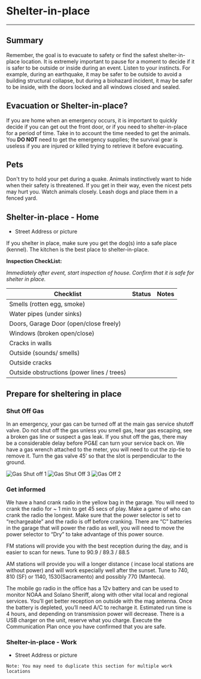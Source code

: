 # Shelter-in-place
---
## Summary
Remember, the goal is to evacuate to safety or find the safest shelter-in-place location. It is extremely important to pause for a moment to decide if it is safer to be outside or inside during an event.  Listen to your instincts. For example, during an earthquake, it may be safer to be outside to avoid a building structural collapse, but during a biohazard incident, it may be safer to be inside, with the doors locked and all windows closed and sealed.

## Evacuation or Shelter-in-place?
If you are home when an emergency occurs, it is important to quickly decide if you can get out the front door, or if you need to shelter-in-place for a period of time. Take in to account the time needed to get the animals.  You **DO NOT** need to get the emergency supplies; the survival gear is useless if you are injured or killed trying to retrieve it before evacuating.

## Pets
Don't try to hold your pet during a quake. Animals instinctively want to hide when their safety is threatened. If you get in their way, even the nicest pets may hurt you. Watch animals closely. Leash dogs and place them in a fenced yard.


## Shelter-in-place - Home
- Street Address or picture

If you shelter in place, make sure you get the dog(s) into a safe place (kennel). The kitchen is the best place to shelter-in-place.

__Inspection CheckList:__

*Immediately after event, start inspection of house. Confirm that it is safe for shelter in place.*

Checklist | Status | Notes
---|---|---
Smells (rotten egg, smoke)  |   |  
Water pipes (under sinks)  |   |  
Doors, Garage Door (open/close freely)  |   |  
Windows (broken open/close)  |   |  
Cracks in walls  |   |  
Outside (sounds/ smells)  |   |  
Outside cracks  |   |  
Outside obstructions (power lines / trees)  |   |  

## Prepare for sheltering in place
### Shut Off Gas
In an emergency, your gas can be turned off at the main gas service shutoff valve. Do not shut off the gas unless you smell gas, hear gas escaping, see a broken gas line or suspect a gas leak. If you shut off the gas, there may be a considerable delay before PG&E can turn your service back on.
We have a gas wrench attached to the meter, you will need to cut the zip-tie to remove it. Turn the gas valve 45’ so that the slot is perpendicular to the ground.

![Gas Shut off 1](images/2018/05/IMG_2829-small-53.jpeg)
![Gas Shut Off 3](images/2018/05/IMG_2831-small-59.jpeg)
![Gas Off 2](images/2018/05/IMG_2830-small-57.jpeg)

### Get informed
We have a hand crank radio in the yellow bag in the garage. You will need to crank the radio for   ~ 1 min to get 45 secs of play. Make a game of who can crank the radio the longest. Make sure that the power selector is set to “rechargeable” and the radio is off before cranking. There are “C” batteries in the garage that will power the radio as well, you will need to move the power selector to “Dry” to take advantage of this power source.

FM stations will provide you with the best reception during the day, and is easier to scan for news. Tune to 90.9 / 89.3 / 88.5

AM stations will provide you will a longer distance ( incase local stations are without power) and will work especially well after the sunset. Tune to 740, 810 (SF) or 1140, 1530(Sacramento) and possibly 770 (Manteca).

The mobile go radio in the office has a 12v battery and can be used to monitor NOAA and Solano Sheriff, along with other vital local and regional services. You’ll get better reception on outside with the mag antenna. Once the battery is depleted, you’ll need A/C to recharge it. Estimated run time is 4 hours, and depending on transmission power will decrease. There is a USB charger on the unit, reserve what you charge.
Execute the Communication Plan once you have confirmed that you are safe.

### Shelter-in-place - Work
- Street Address or picture
```
Note: You may need to duplicate this section for multiple work locations
```

